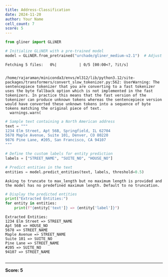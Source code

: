 ```yaml
---
title: Address-Classification
date: 2024-11-20
author: Your Name
cell_count: 7
score: 5
---
```


```python
from gliner import GLiNER
```


```python
# Initialize GLiNER with a pre-trained model
model = GLiNER.from_pretrained("urchade/gliner_medium-v2.1")  # Adjust model as needed
```


    Fetching 5 files:   0%|          | 0/5 [00:00<?, ?it/s]


    /home/rajaraman/miniconda3/envs/ml312/lib/python3.12/site-packages/transformers/convert_slow_tokenizer.py:562: UserWarning: The sentencepiece tokenizer that you are converting to a fast tokenizer uses the byte fallback option which is not implemented in the fast tokenizers. In practice this means that the fast version of the tokenizer can produce unknown tokens whereas the sentencepiece version would have converted these unknown tokens into a sequence of byte tokens matching the original piece of text.
      warnings.warn(



```python
# Sample text containing a North American address
text = """
1234 Elm Street, Apt 56B, Springfield, IL 62704
5678 Maple Avenue, Suite 101, Denver, CO 80220
9876 Pine Lane, #205, San Francisco, CA 94107
"""
```


```python
# Define the custom labels for entity prediction
labels = ["STREET_NAME", "SUITE_NO", "HOUSE_NO"]
```


```python
# Predict entities in the text
entities = model.predict_entities(text, labels, threshold=0.5)
```

    Asking to truncate to max_length but no maximum length is provided and the model has no predefined maximum length. Default to no truncation.



```python
# Display the predicted entities
print("Extracted Entities:")
for entity in entities:
    print(f"{entity['text']} => {entity['label']}")
```

    Extracted Entities:
    1234 Elm Street => STREET_NAME
    Apt 56B => HOUSE_NO
    5678 => STREET_NAME
    Maple Avenue => STREET_NAME
    Suite 101 => SUITE_NO
    Pine Lane => STREET_NAME
    #205 => SUITE_NO
    94107 => STREET_NAME



```python

```


---
**Score: 5**